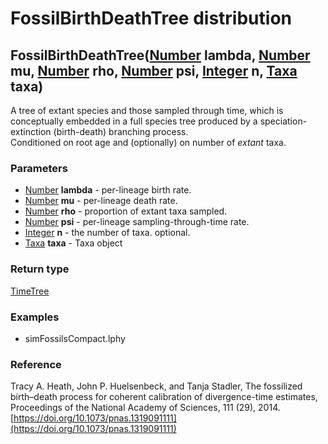 FossilBirthDeathTree distribution
=================================
FossilBirthDeathTree([Number](../types/Number.md) **lambda**, [Number](../types/Number.md) **mu**, [Number](../types/Number.md) **rho**, [Number](../types/Number.md) **psi**, [Integer](../types/Integer.md) **n**, [Taxa](../types/Taxa.md) **taxa**)
-------------------------------------------------------------------------------------------------------------------------------------------------------------------------------------------------------------------------------------------------------

A tree of extant species and those sampled through time, which is conceptually embedded in a full species tree produced by a speciation-extinction (birth-death) branching process.<br>Conditioned on root age and (optionally) on number of *extant* taxa.

### Parameters

- [Number](../types/Number.md) **lambda** - per-lineage birth rate.
- [Number](../types/Number.md) **mu** - per-lineage death rate.
- [Number](../types/Number.md) **rho** - proportion of extant taxa sampled.
- [Number](../types/Number.md) **psi** - per-lineage sampling-through-time rate.
- [Integer](../types/Integer.md) **n** - the number of taxa. optional.
- [Taxa](../types/Taxa.md) **taxa** - Taxa object

### Return type

[TimeTree](../types/TimeTree.md)


### Examples

- simFossilsCompact.lphy

### Reference

Tracy A. Heath, John P. Huelsenbeck, and Tanja Stadler, The fossilized birth–death process for coherent calibration of divergence-time estimates, Proceedings of the National Academy of Sciences, 111 (29), 2014.[https://doi.org/10.1073/pnas.1319091111](https://doi.org/10.1073/pnas.1319091111)

